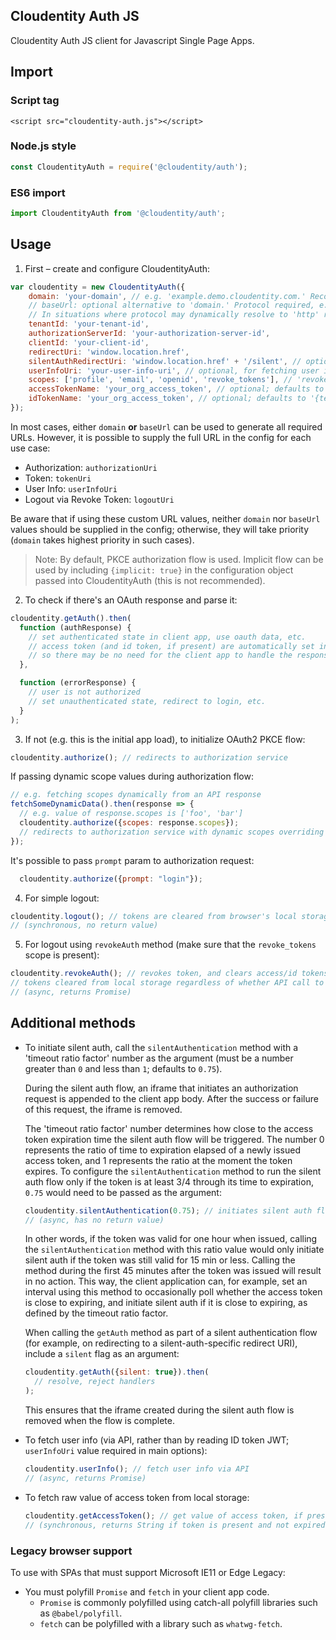 ## Cloudentity Auth JS

Cloudentity Auth JS client for Javascript Single Page Apps.

## Import

### Script tag

```
<script src="cloudentity-auth.js"></script>
```

### Node.js style

```javascript
const CloudentityAuth = require('@cloudentity/auth');
```

### ES6 import

```javascript
import CloudentityAuth from '@cloudentity/auth';
```

## Usage

1. First – create and configure CloudentityAuth:

  ```javascript
  var cloudentity = new CloudentityAuth({
      domain: 'your-domain', // e.g. 'example.demo.cloudentity.com.' Recommended; always generates URLs with 'https' protocol.
      // baseUrl: optional alternative to 'domain.' Protocol required, e.g. 'https://example.demo.cloudentity.com.'
      // In situations where protocol may dynamically resolve to 'http' rather than 'https' (for example in dev mode), use 'baseUrl' rather than 'domain'.
      tenantId: 'your-tenant-id',
      authorizationServerId: 'your-authorization-server-id',
      clientId: 'your-client-id',
      redirectUri: 'window.location.href',
      silentAuthRedirectUri: 'window.location.href' + '/silent', // optional setting to redirect to a different endpoint following successful silent auth flow
      userInfoUri: 'your-user-info-uri', // optional, for fetching user info via API
      scopes: ['profile', 'email', 'openid', 'revoke_tokens'], // 'revoke_tokens' scope must be present for 'logout' action to revoke token! Without it, token will only be deleted from browser's local storage.
      accessTokenName: 'your_org_access_token', // optional; defaults to '{tenantId}_{authorizationServerId}_access_token'
      idTokenName: 'your_org_access_token', // optional; defaults to '{tenantId}_{authorizationServerId}_id_token'
  });
  ```

  In most cases, either `domain` **or** `baseUrl` can be used to generate all required URLs. However, it is possible to supply the full URL in the config for each use case:
  - Authorization: `authorizationUri`
  - Token: `tokenUri`
  - User Info: `userInfoUri`
  - Logout via Revoke Token: `logoutUri`

  Be aware that if using these custom URL values, neither `domain` nor `baseUrl` values should be supplied in the config; otherwise, they will take priority (`domain` takes highest priority in such cases).

  > Note: By default, PKCE authorization flow is used. Implicit flow can be used by including `{implicit: true}` in the configuration object passed into CloudentityAuth (this is not recommended).

2. To check if there's an OAuth response and parse it:

  ```javascript
  cloudentity.getAuth().then(
    function (authResponse) {
      // set authenticated state in client app, use oauth data, etc.
      // access token (and id token, if present) are automatically set in browser's local storage,
      // so there may be no need for the client app to handle the response data, unless there are custom requirements
    },

    function (errorResponse) {
      // user is not authorized
      // set unauthenticated state, redirect to login, etc.
    }
  );
  ```

3. If not (e.g. this is the initial app load), to initialize OAuth2 PKCE flow:

  ```javascript
  cloudentity.authorize(); // redirects to authorization service
  ```

  If passing dynamic scope values during authorization flow:

  ```javascript
  // e.g. fetching scopes dynamically from an API response
  fetchSomeDynamicData().then(response => {
    // e.g. value of response.scopes is ['foo', 'bar']
    cloudentity.authorize({scopes: response.scopes});
    // redirects to authorization service with dynamic scopes overriding initial config
  });
  ```

  It's possible to pass `prompt` param to authorization request:

  ```javascript
    cloudentity.authorize({prompt: "login"});
  ```

4. For simple logout:

  ```javascript
  cloudentity.logout(); // tokens are cleared from browser's local storage, but access token is not revoked
  // (synchronous, no return value)
  ```

5. For logout using `revokeAuth` method (make sure that the `revoke_tokens` scope is present):

  ```javascript
  cloudentity.revokeAuth(); // revokes token, and clears access/id tokens from browser's local storage
  // tokens cleared from local storage regardless of whether API call to revoke access token succeeds
  // (async, returns Promise)
  ```

## Additional methods

- To initiate silent auth, call the `silentAuthentication` method with a 'timeout ratio factor' number as the argument (must be a number greater than `0` and less than `1`; defaults to `0.75`).

  During the silent auth flow, an iframe that initiates an authorization request is appended to the client app body. After the success or failure of this request, the iframe is removed.

  The 'timeout ratio factor' number determines how close to the access token expiration time the silent auth flow will be triggered. The number 0 represents the ratio of time to expiration elapsed of a newly issued access token, and 1 represents the ratio at the moment the token expires. To configure the `silentAuthentication` method to run the silent auth flow only if the token is at least 3/4 through its time to expiration, `0.75` would need to be passed as the argument:

  ```javascript
  cloudentity.silentAuthentication(0.75); // initiates silent auth flow
  // (async, has no return value)
  ```

  In other words, if the token was valid for one hour when issued, calling the `silentAuthentication` method with this ratio value would only initiate silent auth if the token was still valid for 15 min or less. Calling the method during the first 45 minutes after the token was issued will result in no action. This way, the client application can, for example, set an interval using this method to occasionally poll whether the access token is close to expiring, and initiate silent auth if it is close to expiring, as defined by the timeout ratio factor.

  When calling the `getAuth` method as part of a silent authentication flow (for example, on redirecting to a silent-auth-specific redirect URI), include a `silent` flag as an argument:

  ```javascript
  cloudentity.getAuth({silent: true}).then(
    // resolve, reject handlers
  );
  ```

  This ensures that the iframe created during the silent auth flow is removed when the flow is complete.

- To fetch user info (via API, rather than by reading ID token JWT; `userInfoUri` value required in main options):

  ```javascript
  cloudentity.userInfo(); // fetch user info via API
  // (async, returns Promise)
  ```

- To fetch raw value of access token from local storage:

  ```javascript
  cloudentity.getAccessToken(); // get value of access token, if present, from browser's local storage
  // (synchronous, returns String if token is present and not expired; otherwise returns null)
  ```

### Legacy browser support

To use with SPAs that must support Microsoft IE11 or Edge Legacy:
- You must polyfill `Promise` and `fetch` in your client app code.
  - `Promise` is commonly polyfilled using catch-all polyfill libraries such as `@babel/polyfill`.
  - `fetch` can be polyfilled with a library such as `whatwg-fetch`.
